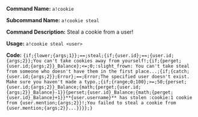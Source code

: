 **Command Name:** `a!cookie`

**Subcommand Name:** `a!cookie steal`

**Command Description:**
Steal a cookie from a user!

**Usage:**
`a!cookie steal <user>`

**Code:**
```{if;{lower;{args;1}};==;steal;{if;{user.id};==;{user.id;{args;2}};You can't take cookies away from yourself!;{if;{perget;{user.id;{args;2}}_Balance};<=;0;:slight_frown: You can't take steal from someone who doesn't have them in the first place...;{if;{catch;{user.id;{args;2}};Error};==;Error;The specified user doesn't exist. Make sure you haven't made a typo.;{if;{range;0;100};>=;50;{perset;{user.id;{args;2}}_Balance;{math;{perget;{user.id;{args;2}}_Balance}-1}}{perset;{user.id}_Balance;{math;{perget;{user.id}_Balance}+1}}**{user.username}** has stolen :cookie:1 cookie from {user.mention;{args;2}}!;You failed to steal a cookie from {user.mention;{args;2}}...}}}};}```
